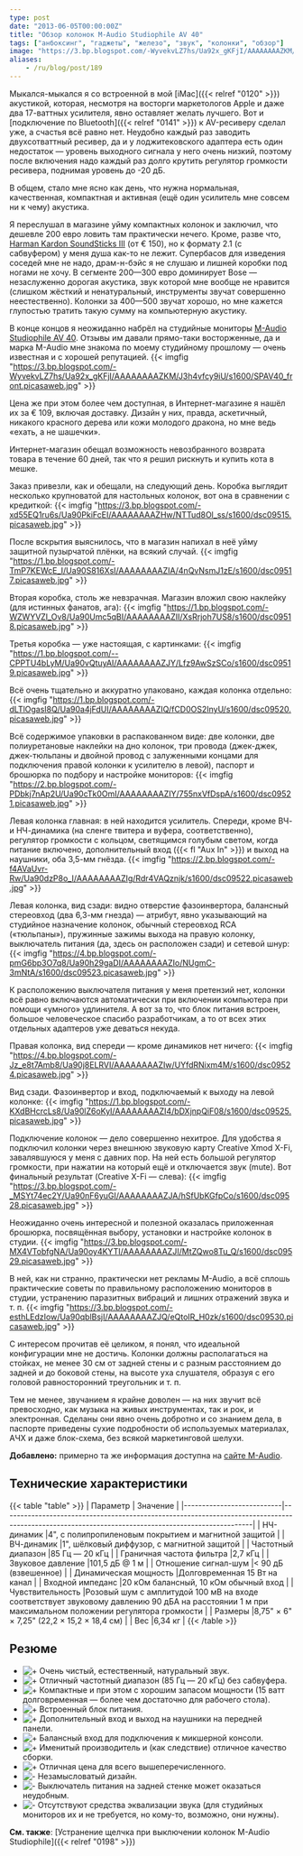 ```yaml
---
type: post
date: "2013-06-05T00:00:00Z"
title: "Обзор колонок M-Audio Studiophile AV 40"
tags: ["анбоксинг", "гаджеты", "железо", "звук", "колонки", "обзор"]
image: "https://3.bp.blogspot.com/-WyvekvLZ7hs/Ua92x_gKFjI/AAAAAAAAZKM/J3h4vfcy9iU/s1600/SPAV40_front.picasaweb.jpg"
aliases:
    - /ru/blog/post/189
---
```


Мыкался-мыкался я со встроенной в мой [iMac]({{< relref "0120" >}}) акустикой, которая, несмотря на восторги маркетологов Apple и даже два 17-ваттных усилителя, явно оставляет желать лучшего. Вот и [подключение по Bluetooth]({{< relref "0141" >}}) к AV-ресиверу сделал уже, а счастья всё равно нет. Неудобно каждый раз заводить двухсотваттный ресивер, да и у лоджитековского адаптера есть один недостаток — уровень выходного сигнала у него очень низкий, поэтому после включения надо каждый раз долго крутить регулятор громкости ресивера, поднимая уровень до -20 дБ.

<!--more-->

В общем, стало мне ясно как день, что нужна нормальная, качественная, компактная и активная (ещё один усилитель мне совсем ни к чему) акустика.

Я переслушал в магазине уйму компактных колонок и заключил, что дешевле 200 евро ловить там практически нечего. Кроме, разве что, [Harman Kardon SoundSticks III](http://www.engadget.com/products/harman-kardon/soundsticks/iii/) (от € 150), но к формату 2.1 (с сабвуфером) у меня душа как-то не лежит. Супербасов для изведения соседей мне не надо, драм-н-бэйс я не слушаю и лишней коробки под ногами не хочу. В сегменте 200—300 евро доминирует Bose — незаслуженно дорогая акустика, звук которой мне вообще не нравится (слишком жёсткий и ненатуральный, инструменты звучат совершенно неестественно). Колонки за 400—500 звучат хорошо, но мне кажется глупостью тратить такую сумму на компьютерную акустику.

В конце концов я неожиданно набрёл на студийные мониторы  [M-Audio Studiophile AV 40](http://www.m-audio.com/products/view/studiophile-av-40). Отзывы им давали прямо-таки восторженные, да и марка M-Audio мне знакома по моему студийному прошлому — очень известная и с хорошей репутацией.
{{< imgfig "https://3.bp.blogspot.com/-WyvekvLZ7hs/Ua92x_gKFjI/AAAAAAAAZKM/J3h4vfcy9iU/s1600/SPAV40_front.picasaweb.jpg" >}}

Цена же при этом более чем доступная, в Интернет-магазине я нашёл их за € 109, включая доставку. Дизайн у них, правда, аскетичный, никакого красного дерева или кожи молодого дракона, но мне ведь «ехать, а не шашечки».

Интернет-магазин обещал возможность невозбранного возврата товара в течение 60 дней, так что я решил рискнуть и купить кота в мешке.

Заказ привезли, как и обещали, на следующий день. Коробка выглядит несколько крупноватой для настольных колонок, вот она в сравнении с кредиткой:
{{< imgfig "https://3.bp.blogspot.com/-xd55EQ1ru6s/Ua90PkiFcEI/AAAAAAAAZHw/NTTud8Ol_ss/s1600/dsc09515.picasaweb.jpg" >}}

После вскрытия выяснилось, что в магазин напихал в неё уйму защитной пузырчатой плёнки, на всякий случай.
{{< imgfig "https://1.bp.blogspot.com/-TmP7KEWcE_I/Ua90S816XsI/AAAAAAAAZIA/4nQvNsmJ1zE/s1600/dsc09517.picasaweb.jpg" >}}

Вторая коробка, столь же невзрачная. Магазин вложил свою наклейку (для истинных фанатов, ага):
{{< imgfig "https://1.bp.blogspot.com/-WZWYVZI_Ov8/Ua90Umc5qBI/AAAAAAAAZII/XsRrjoh7US8/s1600/dsc09518.picasaweb.jpg" >}}

Третья коробка — уже настоящая, с картинками:
{{< imgfig "https://1.bp.blogspot.com/--CPPTU4bLyM/Ua90vQtuyAI/AAAAAAAAZJY/Lfz9AwSzSCo/s1600/dsc09519.picasaweb.jpg" >}}

Всё очень тщательно и аккуратно упаковано, каждая колонка отдельно:
{{< imgfig "https://1.bp.blogspot.com/-dLTlOgasI8Q/Ua90a4jFdUI/AAAAAAAAZIQ/fCD0OS2InyU/s1600/dsc09520.picasaweb.jpg" >}}

Всё содержимое упаковки в распакованном виде: две колонки, две полиуретановые наклейки на дно колонок, три провода (джек-джек, джек-тюльпаны и двойной провод с залуженными концами для подключения правой колонки к усилителю в левой), паспорт и брошюрка по подбору и настройке мониторов:
{{< imgfig "https://2.bp.blogspot.com/-PDbkj7nAp2U/Ua90cTk0OmI/AAAAAAAAZIY/755nxVfDspA/s1600/dsc09521.picasaweb.jpg" >}}

Левая колонка главная: в ней находится усилитель. Спереди, кроме ВЧ- и НЧ-динамика (на сленге твитера и вуфера, соответственно), регулятор громкости с кольцом, светящимся голубым светом, когда питание включено, дополнительный вход ({{< fl "Aux In" >}}) и выход на наушники, оба 3,5-мм гнёзда.
{{< imgfig "https://2.bp.blogspot.com/-f4AVaUvr-Rw/Ua90dzP8o_I/AAAAAAAAZIg/Rdr4VAQznjk/s1600/dsc09522.picasaweb.jpg" >}}

Левая колонка, вид сзади: видно отверстие фазоинвертора, балансный стереовход (два 6,3-мм гнезда) — атрибут, явно указывающий на студийное назначение колонок, обычный стереовход RCA («тюльпаны»), пружинные зажимы выхода на правую колонку, выключатель питания (да, здесь он расположен сзади) и сетевой шнур:
{{< imgfig "https://4.bp.blogspot.com/-pmG6bp3O7q8/Ua90h29gaDI/AAAAAAAAZIo/NUgmC-3mNtA/s1600/dsc09523.picasaweb.jpg" >}}

К расположению выключателя питания у меня претензий нет, колонки всё равно включаются автоматически при включении компьютера при помощи «умного» удлинителя. А вот за то, что блок питания встроен, большое человеческое спасибо разработчикам, а то от всех этих отдельных адаптеров уже деваться некуда.

Правая колонка, вид спереди — кроме динамиков нет ничего:
{{< imgfig "https://4.bp.blogspot.com/-Jz_e8t7Amb8/Ua90j8ELRVI/AAAAAAAAZIw/UYfdRNixm4M/s1600/dsc09524.picasaweb.jpg" >}}

Вид сзади. Фазоинвертор и вход, подключаемый к выходу на левой колонке:
{{< imgfig "https://1.bp.blogspot.com/-KXdBHcrcLs8/Ua90lZ6oKyI/AAAAAAAAZI4/bDXjnpQiF08/s1600/dsc09525.picasaweb.jpg" >}}

Подключение колонок — дело совершенно нехитрое. Для удобства я подключил колонки через внешнюю звуковую карту Creative Xmod X-Fi, завалявшуюся у меня с давних пор. На ней есть большой регулятор громкости, при нажатии на который ещё и отключается звук (mute). Вот финальный результат (Creative X-Fi — слева):
{{< imgfig "https://3.bp.blogspot.com/-_MSYt74ec2Y/Ua90nF6yuGI/AAAAAAAAZJA/hSfUbKGfpCo/s1600/dsc09528.picasaweb.jpg" >}}

Неожиданно очень интересной и полезной оказалась приложенная брошюрка, посвящённая выбору, установки и настройке колонок в студии.
{{< imgfig "https://3.bp.blogspot.com/-MX4VTobfgNA/Ua90oy4KYTI/AAAAAAAAZJI/MtZQwo8Tu_Q/s1600/dsc09529.picasaweb.jpg" >}}

В ней, как ни странно, практически нет рекламы M-Audio, а всё сплошь практические советы по правильному расположению мониторов в студии, устранению паразитных вибраций и лишних отражений звука и т. п.
{{< imgfig "https://3.bp.blogspot.com/-esthLEdzIow/Ua90qblBsjI/AAAAAAAAZJQ/eQtoIR_H0zk/s1600/dsc09530.picasaweb.jpg" >}}

С интересом прочитав её целиком, я понял, что идеальной конфигурации мне не достичь. Колонки должны располагаться на стойках, не менее 30 см от задней стены и с разным расстоянием до задней и до боковой стены, на высоте уха слушателя, образуя с его головой равносторонний треугольник и т. п.

Тем не менее, звучанием я крайне доволен — на них звучит всё превосходно, как музыка на живых инструментах, так и рок, и электронная. Сделаны они явно очень добротно и со знанием дела, в паспорте приведены сухие подробности об используемых материалах, АЧХ и даже блок-схема, без всякой маркетинговой шелухи.

**Добавлено:** примерно та же информация доступна на [сайте M-Audio](http://apps.avid.com/monitors/).

## Технические характеристики

{{< table "table" >}}
| Параметр                  | Значение                                                                                                                                          |
|---------------------------|---------------------------------------------------------------------------------------------------------------------------------------------------|
| НЧ-динамик                |4", с полипропиленовым покрытием и магнитной защитой                                                                                               |
| ВЧ-динамик                |1", шёлковый диффузор, с магнитной защитой                                                                                                         |
| Частотный диапазон        |85 Гц — 20 кГц                                                                                                                                     |
| Граничная частота фильтра |2,7 кГц                                                                                                                                            |
| Звуковое давление         |101,5 дБ @ 1 м                                                                                                                                     |
| Отношение сигнал-шум      |< 90 дБ (взвешенное)                                                                                                                               |
| Динамическая мощность     |Долговременная 15 Вт на канал                                                                                                                      |
| Входной импеданс          |20 кОм балансный, 10 кОм обычный вход                                                                                                              |
| Чувствительность          |Розовый шум с амплитудой 100 мВ на входе соответствует звуковому давлению 90 дБА на расстоянии 1 м при максимальном положении регулятора громкости |
| Размеры                   |8,75" × 6" × 7,25" (22,2 × 15,2 × 18,4 см)                                                                                                         |
| Вес                       |6,34 кг                                                                                                                                            |
{{< /table >}}

## Резюме

* ![+](http://1.bp.blogspot.com/-f0b9672pQQI/UbCZUcYdL6I/AAAAAAAAZKs/TxsyRb4nvPY/s1600/plus.png)  Очень чистый, естественный, натуральный звук.
* ![+](http://1.bp.blogspot.com/-f0b9672pQQI/UbCZUcYdL6I/AAAAAAAAZKs/TxsyRb4nvPY/s1600/plus.png)  Отличный частотный диапазон (85 Гц — 20 кГц) без сабвуфера.
* ![+](http://1.bp.blogspot.com/-f0b9672pQQI/UbCZUcYdL6I/AAAAAAAAZKs/TxsyRb4nvPY/s1600/plus.png)  Компактные и при этом с хорошим запасом мощности (15 ватт долговременная — более чем достаточно для рабочего стола).
* ![+](http://1.bp.blogspot.com/-f0b9672pQQI/UbCZUcYdL6I/AAAAAAAAZKs/TxsyRb4nvPY/s1600/plus.png)  Встроенный блок питания.
* ![+](http://1.bp.blogspot.com/-f0b9672pQQI/UbCZUcYdL6I/AAAAAAAAZKs/TxsyRb4nvPY/s1600/plus.png)  Дополнительный вход и выход на наушники на передней панели.
* ![+](http://1.bp.blogspot.com/-f0b9672pQQI/UbCZUcYdL6I/AAAAAAAAZKs/TxsyRb4nvPY/s1600/plus.png)  Балансный вход для подключения к микшерной консоли.
* ![+](http://1.bp.blogspot.com/-f0b9672pQQI/UbCZUcYdL6I/AAAAAAAAZKs/TxsyRb4nvPY/s1600/plus.png)  Именитый производитель и (как следствие) отличное качество сборки.
* ![+](http://1.bp.blogspot.com/-f0b9672pQQI/UbCZUcYdL6I/AAAAAAAAZKs/TxsyRb4nvPY/s1600/plus.png)  Отличная цена для всего вышеперечисленного.
* ![-](http://3.bp.blogspot.com/-Ve0HjsK5vVg/UbCZUZKATYI/AAAAAAAAZKw/LLk4Y6atW4c/s1600/minus.png) Незамысловатый дизайн.
* ![-](http://3.bp.blogspot.com/-Ve0HjsK5vVg/UbCZUZKATYI/AAAAAAAAZKw/LLk4Y6atW4c/s1600/minus.png) Выключатель питания на задней стенке может оказаться неудобным.
* ![-](http://3.bp.blogspot.com/-Ve0HjsK5vVg/UbCZUZKATYI/AAAAAAAAZKw/LLk4Y6atW4c/s1600/minus.png) Отсутствуют средства эквализации звука (для студийных мониторов их и не требуется, но кому-то, возможно, они нужны).

**См. также**: [Устранение щелчка при выключении колонок M-Audio Studiophile]({{< relref "0198" >}})
